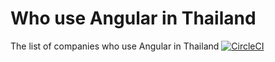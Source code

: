 # Who use Angular in Thailand
The list of companies who use Angular in Thailand
[![CircleCI](https://circleci.com/gh/perjerz3434/who-use-angular-in-thailand/tree/master.svg?style=svg)](https://circleci.com/gh/perjerz3434/who-use-angular-in-thailand/tree/master)
